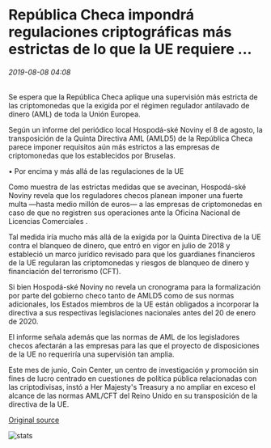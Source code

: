 # República Checa impondrá regulaciones criptográficas más estrictas de lo que la UE requiere ...

###### 2019-08-08 04:08

Se espera que la República Checa aplique una supervisión más estricta de las criptomonedas que la exigida por el régimen regulador antilavado de dinero (AML) de toda la Unión Europea.

Según un informe del periódico local Hospodá-ské Noviny el 8 de agosto, la transposición de la Quinta Directiva AML (AMLD5) de la República Checa parece imponer requisitos aún más estrictos a las empresas de criptomonedas que los establecidos por Bruselas.

• Por encima y más allá de las regulaciones de la UE

Como muestra de las estrictas medidas que se avecinan, Hospodá-ské Noviny revela que los reguladores checos planean imponer una fuerte multa —hasta medio millón de euros— a las empresas de criptomonedas en caso de que no registren sus operaciones ante la Oficina Nacional de Licencias Comerciales .

Tal medida iría mucho más allá de la exigida por la Quinta Directiva de la UE contra el blanqueo de dinero, que entró en vigor en julio de 2018 y estableció un marco jurídico revisado para que los guardianes financieros de la UE regularan las criptomonedas y riesgos de blanqueo de dinero y financiación del terrorismo (CFT).

Si bien Hospodá-ské Noviny no revela un cronograma para la formalización por parte del gobierno checo tanto de AMLD5 como de sus normas adicionales, los Estados miembros de la UE están obligados a incorporar la directiva a sus respectivas legislaciones nacionales antes del 20 de enero de 2020.

El informe señala además que las normas de AML de los legisladores checos afectarán a las empresas para las que el proyecto de disposiciones de la UE no requeriría una supervisión tan amplia.

Este mes de junio, Coin Center, un centro de investigación y promoción sin fines de lucro centrado en cuestiones de política pública relacionadas con las criptodivisas, instó a Her Majesty's Treasury a no ampliar en exceso el alcance de las normas AML/CFT del Reino Unido en su transposición de la directiva de la UE.

[Original source](https://cointelegraph.com/news/czech-republic-to-impose-stricter-crypto-regulations-than-eu-requires)

![stats](https://c.statcounter.com/11760860/0/a89fa40b/1/ "stats")